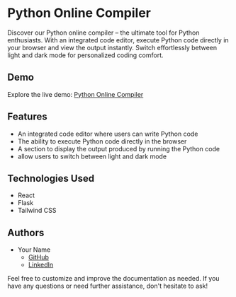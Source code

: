 # Python Online Compiler

Discover our Python online compiler – the ultimate tool for Python enthusiasts. With an integrated code editor, execute Python code directly in your browser and view the output instantly. Switch effortlessly between light and dark mode for personalized coding comfort.

## Demo

Explore the live demo: [Python Online Compiler](https://python-online-compiler.netlify.app)

## Features

- An integrated code editor where users can write Python code
-  The ability to execute Python code directly in the browser
- A section to display the output produced by running the Python code
- allow users to switch between light and dark mode



## Technologies Used

- React
- Flask
- Tailwind CSS

## Authors

- Your Name
  - [GitHub](https://github.com/Rayenkan)
  - [LinkedIn](https://www.linkedin.com/in/rayen-kanzari-b17a52298//)

Feel free to customize and improve the documentation as needed. If you have any questions or need further assistance, don't hesitate to ask!
